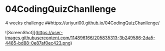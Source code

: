 # 04CodingQuizChanllenge
4 weeks challenge
##https://uriyuri00.github.io/04CodingQuizChanllenge/



![ScreenShot]](https://user-images.githubusercontent.com/114896166/205835313-3b249586-2da5-4485-bd88-0e87af0ec423.png)
